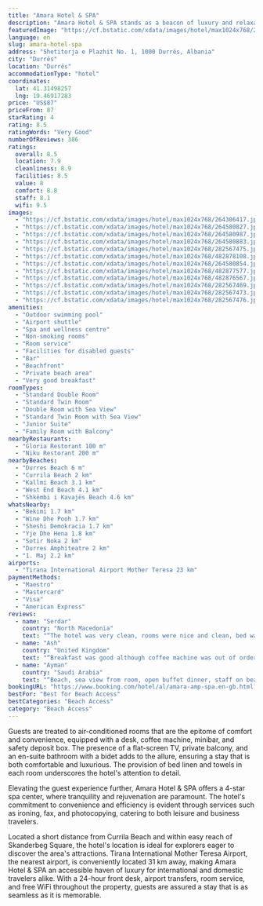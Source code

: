 ```yaml
---
title: "Amara Hotel & SPA"
description: "Amara Hotel & SPA stands as a beacon of luxury and relaxation in the heart of Durrës, mere steps away from the pristine Durres Beach."
featuredImage: "https://cf.bstatic.com/xdata/images/hotel/max1024x768/264306417.jpg?k=5ed78b2687df9bcea1de821f5842f385775b0aa7391683c64e268d83038a1ceb&o=&hp=1"
language: en
slug: amara-hotel-spa
address: "Shetitorja e Plazhit No. 1, 1000 Durrës, Albania"
city: "Durrës"
location: "Durrës"
accommodationType: "hotel"
coordinates:
  lat: 41.31498257
  lng: 19.46917283
price: "US$87"
priceFrom: 87
starRating: 4
rating: 8.5
ratingWords: "Very Good"
numberOfReviews: 386
ratings:
  overall: 8.5
  location: 7.9
  cleanliness: 8.9
  facilities: 8.5
  value: 8
  comfort: 8.8
  staff: 8.1
  wifi: 9.5
images:
  - "https://cf.bstatic.com/xdata/images/hotel/max1024x768/264306417.jpg?k=5ed78b2687df9bcea1de821f5842f385775b0aa7391683c64e268d83038a1ceb&o=&hp=1"
  - "https://cf.bstatic.com/xdata/images/hotel/max1024x768/264580827.jpg?k=4d85115792b8b843f938740ff6c0be16411e35fdb54ffb0c54f7215e73dbfb0e&o=&hp=1"
  - "https://cf.bstatic.com/xdata/images/hotel/max1024x768/264580987.jpg?k=d4fc76575370b0586e310eec0e2a019c72ea76c26e55430dda938ebef9c590cf&o=&hp=1"
  - "https://cf.bstatic.com/xdata/images/hotel/max1024x768/264580883.jpg?k=1b9bcc062ce868d84b2ead762c64e04b5698d3c2ea2d5f5266da3c83a5498153&o=&hp=1"
  - "https://cf.bstatic.com/xdata/images/hotel/max1024x768/282567475.jpg?k=e576d3ad2a8969dedd7403bb7de9535bf286c48b1361e2294fcb80ded5eb3494&o=&hp=1"
  - "https://cf.bstatic.com/xdata/images/hotel/max1024x768/482878108.jpg?k=f5985ed4828efd27c7981064fe109b79300b5e229bc7ca67090ce484a83ed741&o=&hp=1"
  - "https://cf.bstatic.com/xdata/images/hotel/max1024x768/264580854.jpg?k=260d28c047e79f9f27bf9b49bf5b17b78c11a429256ed4deac4d28b5acd48ba5&o=&hp=1"
  - "https://cf.bstatic.com/xdata/images/hotel/max1024x768/482877577.jpg?k=8ea2f88eadbab02b4ad29ee804f5e8d4cdef088294461cbd5b554587b37cd404&o=&hp=1"
  - "https://cf.bstatic.com/xdata/images/hotel/max1024x768/482876567.jpg?k=795ae0dc4146b282b8527123122cc5d60c58889b10576a1825396f65f135a72f&o=&hp=1"
  - "https://cf.bstatic.com/xdata/images/hotel/max1024x768/282567469.jpg?k=23d1242cafb7871bb9f2325c1fdb1f80aa54360fd6b0a390a08b6a2e5cf6c540&o=&hp=1"
  - "https://cf.bstatic.com/xdata/images/hotel/max1024x768/282567473.jpg?k=a9ff9f2a2991c0d73ef482c628c9fb223bd2fc49a92f6d376363a2f295697784&o=&hp=1"
  - "https://cf.bstatic.com/xdata/images/hotel/max1024x768/282567476.jpg?k=a66292d3ed1abe6d3e341025a89941389abd95c0a61dd9c9f6c5daef2cd6bb0d&o=&hp=1"
amenities:
  - "Outdoor swimming pool"
  - "Airport shuttle"
  - "Spa and wellness centre"
  - "Non-smoking rooms"
  - "Room service"
  - "Facilities for disabled guests"
  - "Bar"
  - "Beachfront"
  - "Private beach area"
  - "Very good breakfast"
roomTypes:
  - "Standard Double Room"
  - "Standard Twin Room"
  - "Double Room with Sea View"
  - "Standard Twin Room with Sea View"
  - "Junior Suite"
  - "Family Room with Balcony"
nearbyRestaurants:
  - "Gloria Restorant 100 m"
  - "Niku Restorant 200 m"
nearbyBeaches:
  - "Durres Beach 6 m"
  - "Currila Beach 2 km"
  - "Kallmi Beach 3.1 km"
  - "West End Beach 4.1 km"
  - "Shkëmbi i Kavajës Beach 4.6 km"
whatsNearby:
  - "Bekimi 1.7 km"
  - "Wine Dhe Pooh 1.7 km"
  - "Sheshi Demokracia 1.7 km"
  - "Yje Dhe Hena 1.8 km"
  - "Sotir Noka 2 km"
  - "Durres Amphiteatre 2 km"
  - "1. Maj 2.2 km"
airports:
  - "Tirana International Airport Mother Teresa 23 km"
paymentMethods:
  - "Maestro"
  - "Mastercard"
  - "Visa"
  - "American Express"
reviews:
  - name: "Serdar"
    country: "North Macedonia"
    text: "“The hotel was very clean, rooms were nice and clean, bed was very comfortable. The reception, waiters all were with a smile and very polite. The breakfast was excellent. The pool was very clean and nice but i don't know if they measure the...”"
  - name: "Ash"
    country: "United Kingdom"
    text: "“Breakfast was good although coffee machine was out of order a lot.”"
  - name: "Ayman"
    country: "Saudi Arabia"
    text: "“Beach, sea view from room, open buffet dinner, staff on beach are helpful”"
bookingURL: "https://www.booking.com/hotel/al/amara-amp-spa.en-gb.html?aid=8035640"
bestFor: "Best for Beach Access"
bestCategories: "Beach Access"
category: "Beach Access"
---
```


Guests are treated to air-conditioned rooms that are the epitome of comfort and convenience, equipped with a desk, coffee machine, minibar, and safety deposit box. The presence of a flat-screen TV, private balcony, and an en-suite bathroom with a bidet adds to the allure, ensuring a stay that is both comfortable and luxurious. The provision of bed linen and towels in each room underscores the hotel's attention to detail.

Elevating the guest experience further, Amara Hotel & SPA offers a 4-star spa center, where tranquility and rejuvenation are paramount. The hotel's commitment to convenience and efficiency is evident through services such as ironing, fax, and photocopying, catering to both leisure and business travelers.

Located a short distance from Currila Beach and within easy reach of Skanderbeg Square, the hotel's location is ideal for explorers eager to discover the area's attractions. Tirana International Mother Teresa Airport, the nearest airport, is conveniently located 31 km away, making Amara Hotel & SPA an accessible haven of luxury for international and domestic travelers alike. With a 24-hour front desk, airport transfers, room service, and free WiFi throughout the property, guests are assured a stay that is as seamless as it is memorable.